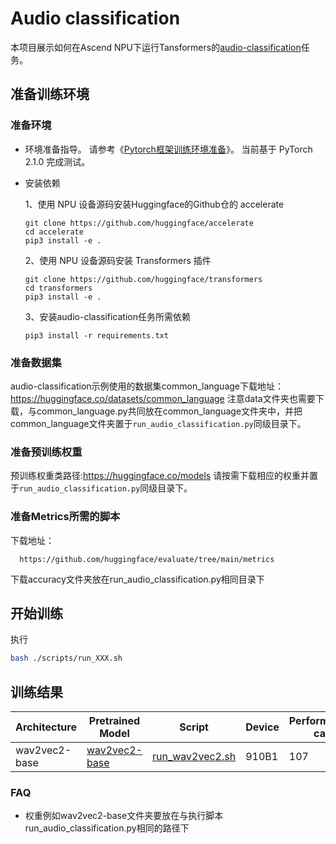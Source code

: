 # Audio classification

本项目展示如何在Ascend NPU下运行Tansformers的[audio-classification](https://github.com/huggingface/transformers/tree/main/examples/pytorch/audio-classification)任务。

## 准备训练环境
### 准备环境
- 环境准备指导。
  请参考《[Pytorch框架训练环境准备](https://www.hiascend.com/document/detail/zh/ModelZoo/pytorchframework/ptes)》。
  当前基于 PyTorch 2.1.0 完成测试。
- 安装依赖
  
  1、使用 NPU 设备源码安装Huggingface的Github仓的 accelerate
  ```text
  git clone https://github.com/huggingface/accelerate
  cd accelerate
  pip3 install -e .
  ```
  2、使用 NPU 设备源码安装 Transformers 插件
  ```text
  git clone https://github.com/huggingface/transformers
  cd transformers
  pip3 install -e .
  ```

  3、安装audio-classification任务所需依赖
  ```text
  pip3 install -r requirements.txt
  ```

### 准备数据集
audio-classification示例使用的数据集common_language下载地址：
https://huggingface.co/datasets/common_language
注意data文件夹也需要下载，与common_language.py共同放在common_language文件夹中，并把common_language文件夹置于`run_audio_classification.py`同级目录下。

### 准备预训练权重
预训练权重类路径:https://huggingface.co/models
请按需下载相应的权重并置于`run_audio_classification.py`同级目录下。

### 准备Metrics所需的脚本
下载地址：
```text
  https://github.com/huggingface/evaluate/tree/main/metrics
```
下载accuracy文件夹放在run_audio_classification.py相同目录下

## 开始训练
执行
```bash
bash ./scripts/run_XXX.sh
```

## 训练结果

| Architecture  | Pretrained Model                                                                                       | Script                                                                                                                            | Device | Performance(8-cards) | Accuracy |
|---------------|--------------------------------------------------------------------------------------------------------|-----------------------------------------------------------------------------------------------------------------------------------|--------|----------------------|----------|
| wav2vec2-base | [wav2vec2-base](https://huggingface.co/facebook/wav2vec2-base)                                         | [run_wav2vec2.sh](https://gitee.com/ascend/transformers/tree/develop/examples/audio-classification/scripts/run_wav2vec2.sh)       | 910B1  | 107                  | 0.7989   |



### FAQ
- 权重例如wav2vec2-base文件夹要放在与执行脚本run_audio_classification.py相同的路径下

